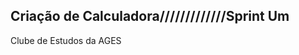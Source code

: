 Criação de Calculadora/////////////Sprint Um
--------------------------------------------
Clube de Estudos da AGES
